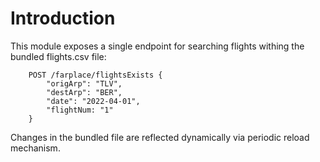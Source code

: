 # Introduction

This module exposes a single endpoint for searching flights withing the bundled flights.csv file:

```
    POST /farplace/flightsExists { 
        "origArp": "TLV",
        "destArp": "BER", 
        "date": "2022-04-01", 
        "flightNum: "1"
    }
```

Changes in the bundled file are reflected dynamically via periodic reload mechanism.